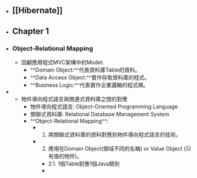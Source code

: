- ## [[Hibernate]]
- ## Chapter 1
- ### Object-Relational Mapping
	- 回顧應用程式MVC架構中的Model:
		- ^^Domain Object:^^代表資料庫Table的資料。
		- ^^Data Access Object:^^實作存取資料庫的程式。
		- ^^Business Logic:^^代表實作企業邏輯的程式碼。
-
	- 物件導向程式語言與關連式資料庫之間的對應
		- 物件導向程式語言: Object-Oriented Programming Language
		- 關聯式資料庫: Relational Database Management System
		- ^^Object-Relational Mapping^^:
			- 1. 將關聯式資料庫的資料對應到物件導向程式語言的技術。
			- 2. 應用在Domain Object(領域不同的名稱) or Value Object (只有值的物件)。
				- 2.1. 1個Table對應1個Java類別
				-